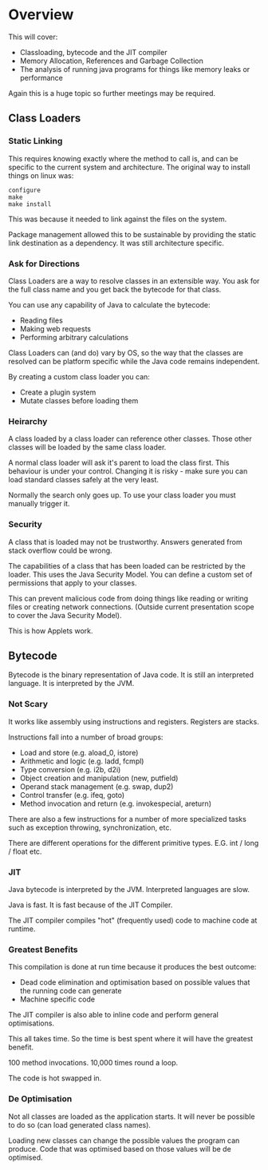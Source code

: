 Overview
========

This will cover:
 * Classloading, bytecode and the JIT compiler
 * Memory Allocation, References and Garbage Collection
 * The analysis of running java programs for things like memory leaks or performance

Again this is a huge topic so further meetings may be required.

Class Loaders
-------------

### Static Linking

This requires knowing exactly where the method to call is, and can be specific to the current system and architecture.
The original way to install things on linux was:

```
configure
make
make install
```

This was because it needed to link against the files on the system.

Package management allowed this to be sustainable by providing the static link destination as a dependency.
It was still architecture specific.

### Ask for Directions

Class Loaders are a way to resolve classes in an extensible way.
You ask for the full class name and you get back the bytecode for that class.

You can use any capability of Java to calculate the bytecode:
 * Reading files
 * Making web requests
 * Performing arbitrary calculations

Class Loaders can (and do) vary by OS, so the way that the classes are resolved can be platform specific while the Java code remains independent.

By creating a custom class loader you can:
 * Create a plugin system
 * Mutate classes before loading them

### Heirarchy

A class loaded by a class loader can reference other classes. Those other classes will be loaded by the same class loader.

A normal class loader will ask it's parent to load the class first.
This behaviour is under your control. Changing it is risky - make sure you can load standard classes safely at the very least.

Normally the search only goes up. To use your class loader you must manually trigger it.

### Security

A class that is loaded may not be trustworthy. Answers generated from stack overflow could be wrong.

The capabilities of a class that has been loaded can be restricted by the loader.
This uses the Java Security Model.
You can define a custom set of permissions that apply to your classes.

This can prevent malicious code from doing things like reading or writing files or creating network connections.
(Outside current presentation scope to cover the Java Security Model).

This is how Applets work.

Bytecode
--------

Bytecode is the binary representation of Java code.
It is still an interpreted language. It is interpreted by the JVM.

### Not Scary

It works like assembly using instructions and registers. Registers are stacks.

Instructions fall into a number of broad groups:

 * Load and store (e.g. aload_0, istore)
 * Arithmetic and logic (e.g. ladd, fcmpl)
 * Type conversion (e.g. i2b, d2i)
 * Object creation and manipulation (new, putfield)
 * Operand stack management (e.g. swap, dup2)
 * Control transfer (e.g. ifeq, goto)
 * Method invocation and return (e.g. invokespecial, areturn)

There are also a few instructions for a number of more specialized tasks such as exception throwing, synchronization, etc.

There are different operations for the different primitive types. E.G. int / long / float etc.

### JIT

Java bytecode is interpreted by the JVM. Interpreted languages are slow.

Java is fast. It is fast because of the JIT Compiler.

The JIT compiler compiles "hot" (frequently used) code to machine code at runtime.

### Greatest Benefits

This compilation is done at run time because it produces the best outcome:

 * Dead code elimination and optimisation based on possible values that the running code can generate
 * Machine specific code

The JIT compiler is also able to inline code and perform general optimisations.

This all takes time. So the time is best spent where it will have the greatest benefit.

100 method invocations.
10,000 times round a loop.

The code is hot swapped in.

### De Optimisation

Not all classes are loaded as the application starts.
It will never be possible to do so (can load generated class names).

Loading new classes can change the possible values the program can produce.
Code that was optimised based on those values will be de optimised.
